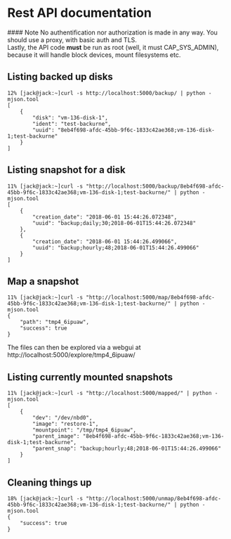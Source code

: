 # Rest API documentation

#### Note
No authentification nor authorization is made in any way. You should use a proxy, with basic auth and TLS.\
Lastly, the API code **must** be run as root (well, it must CAP_SYS_ADMIN), because it will handle block devices, mount filesystems etc.

## Listing backed up disks
```
12% [jack@jack:~]curl -s http://localhost:5000/backup/ | python -mjson.tool
[
    {
        "disk": "vm-136-disk-1",
        "ident": "test-backurne",
        "uuid": "8eb4f698-afdc-45bb-9f6c-1833c42ae368;vm-136-disk-1;test-backurne"
    }
]
```

## Listing snapshot for a disk
```
11% [jack@jack:~]curl -s "http://localhost:5000/backup/8eb4f698-afdc-45bb-9f6c-1833c42ae368;vm-136-disk-1;test-backurne/" | python -mjson.tool
[
    {
        "creation_date": "2018-06-01 15:44:26.072348",
        "uuid": "backup;daily;30;2018-06-01T15:44:26.072348"
    },
    {
        "creation_date": "2018-06-01 15:44:26.499066",
        "uuid": "backup;hourly;48;2018-06-01T15:44:26.499066"
    }
]
```

## Map a snapshot
```
11% [jack@jack:~]curl -s "http://localhost:5000/map/8eb4f698-afdc-45bb-9f6c-1833c42ae368;vm-136-disk-1;test-backurne/" | python -mjson.tool
{
    "path": "tmp4_6ipuaw",
    "success": true
}
```
The files can then be explored via a webgui at http://localhost:5000/explore/tmp4_6ipuaw/

## Listing currently mounted snapshots
```
11% [jack@jack:~]curl -s "http://localhost:5000/mapped/" | python -mjson.tool
[
    {
        "dev": "/dev/nbd0",
        "image": "restore-1",
        "mountpoint": "/tmp/tmp4_6ipuaw",
        "parent_image": "8eb4f698-afdc-45bb-9f6c-1833c42ae368;vm-136-disk-1;test-backurne",
        "parent_snap": "backup;hourly;48;2018-06-01T15:44:26.499066"
    }
]
```

## Cleaning things up
```
18% [jack@jack:~]curl -s "http://localhost:5000/unmap/8eb4f698-afdc-45bb-9f6c-1833c42ae368;vm-136-disk-1;test-backurne/" | python -mjson.tool
{
    "success": true
}
```
